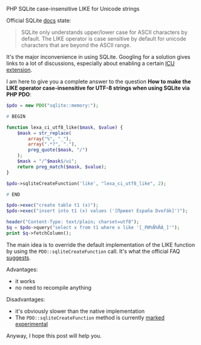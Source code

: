 PHP SQLite case-insensitive LIKE for Unicode strings

Official SQLite [docs](https://www.sqlite.org/lang_expr.html#like) state:

> SQLite only understands upper/lower case for ASCII characters by default. The LIKE operator is case sensitive by default for unicode characters that are beyond the ASCII range.

It's the major inconvenience in using SQLite. Googling for a solution gives links to a lot of discussions, especially about enabling a certain [ICU extension](https://www.sqlite.org/src/doc/trunk/ext/icu/README.txt).

I am here to give you a complete answer to the question **How to make the LIKE operator case-insensitive for UTF-8 strings when using SQLite via PHP PDO**:

```php
$pdo = new PDO("sqlite::memory:");

# BEGIN

function lexa_ci_utf8_like($mask, $value) {
    $mask = str_replace(
        array("%", "_"),
        array(".*?", "."),
        preg_quote($mask, "/")
    );
    $mask = "/^$mask$/ui";
    return preg_match($mask, $value);
}

$pdo->sqliteCreateFunction('like', "lexa_ci_utf8_like", 2);

# END

$pdo->exec("create table t1 (x)");
$pdo->exec("insert into t1 (x) values ('[Привет España Dvořák]')");

header("Content-Type: text/plain; charset=utf8");
$q = $pdo->query("select x from t1 where x like '[_РИ%Ñ%ŘÁ_]'");
print $q->fetchColumn();
```

The main idea is to override the default implementation of the LIKE function by using the `PDO::sqliteCreateFunction` call. It's what the official FAQ [suggests](https://www.sqlite.org/faq.html#q18).

Advantages:

- it works
- no need to recompile anything

Disadvantages:

- it's obviously slower than the native implementation
- The `PDO::sqliteCreateFunction` method is currently [marked experimental](https://php.net/manual/en/pdo.sqlitecreatefunction.php)

Anyway, I hope this post will help you.
